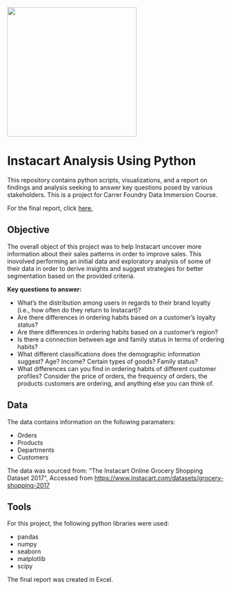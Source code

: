 <img src="https://user-images.githubusercontent.com/105828774/170088951-d0d2666b-d361-4fb6-b8c0-12fe4091dc3a.png" width="300">

# Instacart Analysis Using Python 
This repository contains python scripts, visualizations, and a report on findings and analysis seeking to answer key questions posed by various stakeholders. This is a project for Carrer Foundry Data Immersion Course. 

For the final report, click [here.](https://github.com/Bennett-David/Instacart-Analysis/blob/27e3420e883a1e63dd16024d5ce769fdcd3ecf50/04-2022-%20Instacart%20Basket%20Analysis/Sent%20to%20Client/Bennett%20A4_final_report.xlsx)

## **Objective**
The overall object of this project was to help Instacart uncover more information about their sales patterns in order to improve sales.  This inovolved performing an initial data and exploratory analysis of some of their data in order to derive insights and suggest strategies for better segmentation based on the provided criteria. 


**Key questions to answer:**
- What’s the distribution among users in regards to their brand loyalty (i.e., how often do they return to Instacart)?
- Are there differences in ordering habits based on a customer’s loyalty status?
- Are there differences in ordering habits based on a customer’s region?
- Is there a connection between age and family status in terms of ordering habits?
- What different classifications does the demographic information suggest? Age? Income? Certain types of goods? Family status?
- What differences can you find in ordering habits of different customer profiles? Consider the price of orders, the frequency of orders, the products customers are ordering, and anything else you can think of.


## **Data**
The data contains information on the following paramaters:
- Orders
- Products
- Departments
- Customers


The data was sourced from: “The Instacart Online Grocery Shopping Dataset
2017”, Accessed from https://www.instacart.com/datasets/grocery-shopping-2017


## **Tools**
For this project, the following python libraries were used: 
- pandas
- numpy 
- seaborn
- matplotlib
- scipy

The final report was created in Excel.
